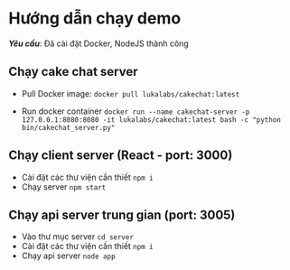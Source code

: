 # Hướng dẫn chạy demo

**_Yêu cầu_**: Đã cài đặt Docker, NodeJS thành công

## Chạy cake chat server

- Pull Docker image:
  `docker pull lukalabs/cakechat:latest`

- Run docker container
  `docker run --name cakechat-server -p 127.0.0.1:8080:8080 -it lukalabs/cakechat:latest bash -c "python bin/cakechat_server.py"`

## Chạy client server (React - port: 3000)

- Cài đặt các thư viện cần thiết
  `npm i`
- Chạy server
  `npm start`

## Chạy api server trung gian (port: 3005)

- Vào thư mục server
  `cd server`
- Cài đặt các thư viện cần thiết
  `npm i`
- Chạy api server
  `node app`
